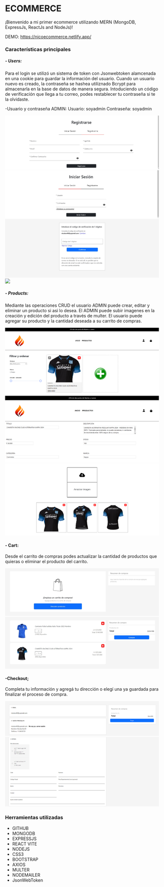 # ECOMMERCE
¡Bienvenido a mi primer ecommerce utilizando MERN (MongoDB, ExpressJs, ReactJs and NodeJs)!

DEMO: https://nicoecommerce.netlify.app/


### Características principales

##### - Users: 
Para el login se utilizó un sistema de token con Jsonwebtoken alamcenada en una cookie para guardar la información del usuario. Cuando un usuario nuevo es creado, la contraseña se hashea utiliznado Bcrypt para almacenarla en la base de datos de manera segura. Intoduciendo un código de verificación que llega a tu correo, podes restablecer tu contraseña si te la olvidaste.

-Usuario y contraseña ADMIN:
Usuario: soyadmin
Contraseña: soyadmin

![](./Imagenes/captura-registrarse-.jpg) ![](./Imagenes/captura-iniciar-sesion.jpg) ![](./Imagenes/captura-codigo-verificacion.jpg) ![](./Imagenes/captura-restablecer-contraseña.jpg)

##### - Products:
 Mediante las operaciones CRUD el usuario ADMIN puede crear, editar y eliminar un producto si asi lo desea. El ADMIN puede subir imagenes en la creación y edición del producto a través de multer. El usuario puede agregar su producto y la cantidad deseada a su carrito de compras.

 ![](./Imagenes/captura-seccion-productos-admin.png) ![](./Imagenes/captura-formulario-producto.png) ![](./Imagenes/captura-imagenes-producto.png)

#### - Cart:
Desde el carrito de compras podes actualizar  la cantidad de productos que quieras o eliminar el producto del carrito.

![](./Imagenes/captura-carrito-vacio.jpg) ![](./Imagenes/captura-carrito-lleno.jpg)

#### -Checkout;
Completa tu información y agregá tu dirección o elegí una ya guardada para finalizar el proceso de compra.

![](./Imagenes/captura-checkout-1.png) ![](./Imagenes/captura-checkout-2.png)

 
### Herramientas utilizadas
- GITHUB
- MONGODB
- EXPRESSJS
- REACT VITE
- NODEJS
- CSS3
- BOOTSTRAP
- AXIOS
- MULTER
- NODEMAILER
- JsonWebToken

